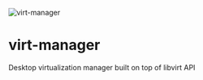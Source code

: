 ![virt-manager](https://github.com/stanislav-zeman/virt-manager/actions/workflows/actions.yaml/badge.svg)

# virt-manager

Desktop virtualization manager built on top of libvirt API
